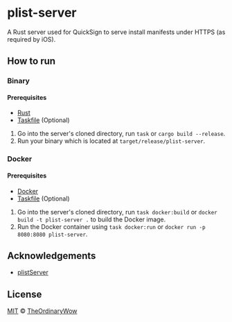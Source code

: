 # plist-server

A Rust server used for QuickSign to serve install manifests under HTTPS (as required by iOS).

## How to run

### Binary

#### Prerequisites

- [Rust](https://www.rust-lang.org/tools/install)
- [Taskfile](https://taskfile.dev/installation/) (Optional)

1. Go into the server's cloned directory, run `task` or `cargo build --release`.
2. Run your binary which is located at `target/release/plist-server`.

### Docker

#### Prerequisites

- [Docker](https://www.docker.com/get-started/)
- [Taskfile](https://taskfile.dev/installation/) (Optional)

1. Go into the server's cloned directory, run `task docker:build` or `docker build -t plist-server .` to build the Docker image.
2. Run the Docker container using `task docker:run` or `docker run -p 8080:8080 plist-server`.

## Acknowledgements

- [plistServer](https://github.com/QuickSign-Team/plistserver)

## License

[MIT](LICENSE) © [TheOrdinaryWow](https://github.com/TheOrdinaryWow)
